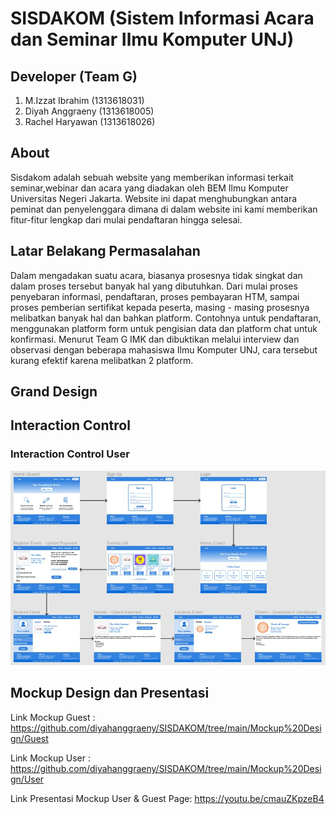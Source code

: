 # SISDAKOM (Sistem Informasi Acara dan Seminar Ilmu Komputer UNJ)

## Developer (Team G)
1. M.Izzat Ibrahim (1313618031)
2. Diyah Anggraeny (1313618005)
3. Rachel Haryawan (1313618026)

## About
Sisdakom adalah sebuah website yang memberikan informasi terkait seminar,webinar dan acara yang diadakan oleh BEM Ilmu Komputer Universitas Negeri Jakarta. Website ini dapat menghubungkan antara peminat dan penyelenggara dimana di dalam website ini kami memberikan fitur-fitur lengkap dari mulai pendaftaran hingga selesai.

## Latar Belakang Permasalahan
Dalam mengadakan suatu acara, biasanya prosesnya tidak singkat dan dalam proses tersebut banyak hal yang dibutuhkan. Dari mulai proses penyebaran informasi, pendaftaran, proses pembayaran HTM, sampai proses pemberian sertifikat kepada peserta, masing - masing prosesnya melibatkan banyak hal dan bahkan platform. Contohnya untuk pendaftaran, menggunakan platform form untuk pengisian data dan platform chat untuk konfirmasi. Menurut Team G IMK dan dibuktikan melalui interview dan observasi dengan beberapa mahasiswa Ilmu Komputer UNJ, cara tersebut kurang efektif karena melibatkan 2 platform.

## Grand Design

## Interaction Control
### Interaction Control User
<img src="https://github.com/diyahanggraeny/SISDAKOM/blob/main/Interaction%20Control%20Design/interaction%20control-user.jpeg"/>

## Mockup Design dan Presentasi
Link Mockup Guest : https://github.com/diyahanggraeny/SISDAKOM/tree/main/Mockup%20Design/Guest

Link Mockup User : https://github.com/diyahanggraeny/SISDAKOM/tree/main/Mockup%20Design/User

Link Presentasi Mockup User & Guest Page: https://youtu.be/cmauZKpzeB4
